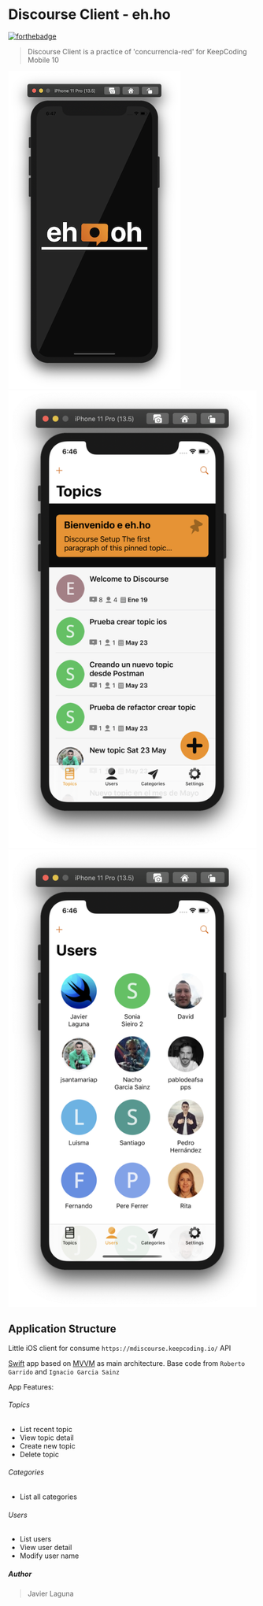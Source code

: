 # Discourse Client - eh.ho

[![forthebadge](https://forthebadge.com/images/badges/made-with-swift.svg)](https://forthebadge.com)

> Discourse Client is a practice of 'concurrencia-red' for KeepCoding Mobile 10

![Splash](/captures/splash.png)
![Topics](/captures/topics.png)
![Users](/captures/users.png)

## Application Structure

Little iOS client for consume `https://mdiscourse.keepcoding.io/` API

[Swift](https://developer.apple.com/swift/) app based on [MVVM](https://en.wikipedia.org/wiki/Model%E2%80%93view%E2%80%93viewmodel) as main architecture. Base code from `Roberto Garrido` and `Ignacio Garcia Sainz`

App Features:

###### Topics
   - List recent topic
   - View topic detail
   - Create new topic
   - Delete topic

###### Categories
   - List all categories
   
###### Users
   - List users
   - View user detail
   - Modify user name
   
##### Author
> Javier Laguna
